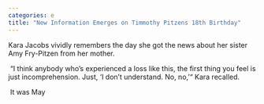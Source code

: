 ```yaml
---
categories: e
title: "New Information Emerges on Timmothy Pitzens 18th Birthday"
---
```


Kara Jacobs vividly remembers the day she got the news about her sister Amy Fry-Pitzen from her mother.



&nbsp;“I think anybody who’s experienced a loss like this, the first thing you feel is just incomprehension. Just, &#8216;I don’t understand. No, no,&#8217;“ Kara recalled.



&nbsp;It was May